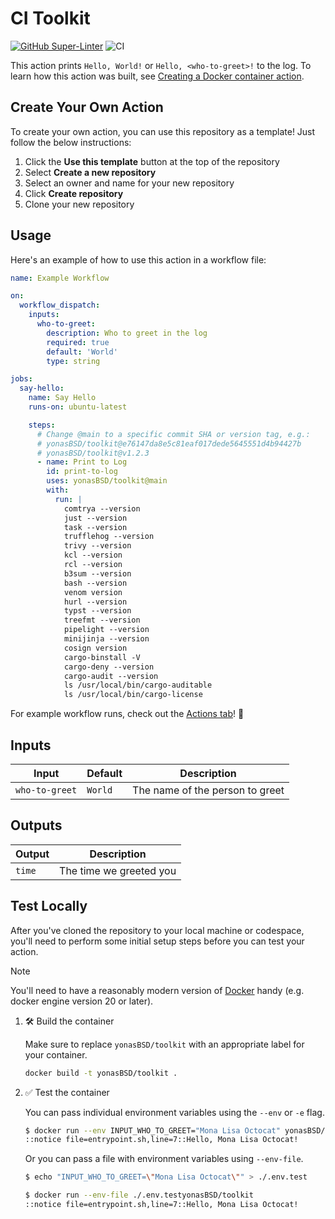 # CI Toolkit

[![GitHub Super-Linter](https://github.com/yonasBSD/toolkit/actions/workflows/linter.yml/badge.svg)](https://github.com/super-linter/super-linter)
![CI](https://github.com/yonasBSD/toolkit/actions/workflows/ci.yml/badge.svg)

This action prints `Hello, World!` or `Hello, <who-to-greet>!` to the log. To
learn how this action was built, see
[Creating a Docker container action](https://docs.github.com/en/actions/creating-actions/creating-a-docker-container-action).

## Create Your Own Action

To create your own action, you can use this repository as a template! Just
follow the below instructions:

1. Click the **Use this template** button at the top of the repository
1. Select **Create a new repository**
1. Select an owner and name for your new repository
1. Click **Create repository**
1. Clone your new repository

## Usage

Here's an example of how to use this action in a workflow file:

```yaml
name: Example Workflow

on:
  workflow_dispatch:
    inputs:
      who-to-greet:
        description: Who to greet in the log
        required: true
        default: 'World'
        type: string

jobs:
  say-hello:
    name: Say Hello
    runs-on: ubuntu-latest

    steps:
      # Change @main to a specific commit SHA or version tag, e.g.:
      # yonasBSD/toolkit@e76147da8e5c81eaf017dede5645551d4b94427b
      # yonasBSD/toolkit@v1.2.3
      - name: Print to Log
        id: print-to-log
        uses: yonasBSD/toolkit@main
        with:
          run: |
            comtrya --version
            just --version
            task --version
            trufflehog --version
            trivy --version
            kcl --version
            rcl --version
            b3sum --version
            bash --version
            venom version
            hurl --version
            typst --version
            treefmt --version
            pipelight --version
            minijinja --version
            cosign version
            cargo-binstall -V
            cargo-deny --version
            cargo-audit --version
            ls /usr/local/bin/cargo-auditable
            ls /usr/local/bin/cargo-license
```

For example workflow runs, check out the
[Actions tab](https://github.com/yonasBSD/toolkit/actions)! :rocket:

## Inputs

| Input          | Default | Description                     |
| -------------- | ------- | ------------------------------- |
| `who-to-greet` | `World` | The name of the person to greet |

## Outputs

| Output | Description             |
| ------ | ----------------------- |
| `time` | The time we greeted you |

## Test Locally

After you've cloned the repository to your local machine or codespace, you'll
need to perform some initial setup steps before you can test your action.

> [!NOTE]
>
> You'll need to have a reasonably modern version of
> [Docker](https://www.docker.com/get-started/) handy (e.g. docker engine
> version 20 or later).

1. :hammer_and_wrench: Build the container

   Make sure to replace `yonasBSD/toolkit` with an appropriate label for your
   container.

   ```bash
   docker build -t yonasBSD/toolkit .
   ```

1. :white_check_mark: Test the container

   You can pass individual environment variables using the `--env` or `-e` flag.

   ```bash
   $ docker run --env INPUT_WHO_TO_GREET="Mona Lisa Octocat" yonasBSD/toolkit
   ::notice file=entrypoint.sh,line=7::Hello, Mona Lisa Octocat!
   ```

   Or you can pass a file with environment variables using `--env-file`.

   ```bash
   $ echo "INPUT_WHO_TO_GREET=\"Mona Lisa Octocat\"" > ./.env.test

   $ docker run --env-file ./.env.testyonasBSD/toolkit
   ::notice file=entrypoint.sh,line=7::Hello, Mona Lisa Octocat!
   ```
